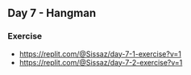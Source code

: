 ## Day 7 - Hangman


### Exercise

- https://replit.com/@Sissaz/day-7-1-exercise?v=1
- https://replit.com/@Sissaz/day-7-2-exercise?v=1

